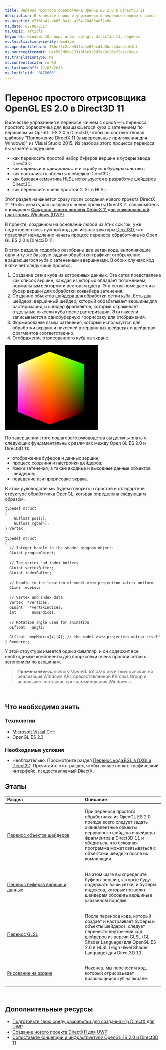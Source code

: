 ```yaml
---
title: Перенос простого обработчика OpenGL ES 2.0 в Direct3D 11
description: В качестве первого упражнения в переносе начнем с основ - с переноса простого обработчика для вращающегося куба с затенением по вершинам из OpenGL ES 2.0 в Direct3D, чтобы он соответствовал шаблону «Приложение DirectX 11 (универсальные приложения для Windows)» из Visual Studio 2015.
ms.assetid: e7f6fa41-ab05-8a1e-a154-704834e72e6d
ms.date: 02/08/2017
ms.topic: article
keywords: windows 10, uwp, игры, opengl, direct3d 11, перенос
ms.localizationpriority: medium
ms.openlocfilehash: 78bcf3c2cae53fba4e67ecd4b3bcc44adddde1bf
ms.sourcegitcommit: b4c502d69a13340f6e3c887aa3c26ef2aeee9cee
ms.translationtype: MT
ms.contentlocale: ru-RU
ms.lasthandoff: 12/03/2018
ms.locfileid: "8475666"
---
```

# <a name="port-a-simple-opengl-es-20-renderer-to-direct3d-11"></a>Перенос простого отрисовщика OpenGL ES 2.0 в Direct3D 11



В качестве упражнения в переносе начнем с основ — с переноса простого обработчика для вращающегося куба с затенением по вершинам из OpenGL ES 2.0 в Direct3D, чтобы он соответствовал шаблону "Приложение DirectX 11 (универсальные приложения для Windows)" из Visual Studio 2015. Из разбора этого процесса переноса вы узнаете следующее:

-   как переносить простой набор буферов вершин в буферы ввода Direct3D;
-   как переносить однородности и атрибуты в буферы констант;
-   как настраивать объекты шейдеров Direct3D;
-   как базовая семантика HLSL используется в разработке шейдеров Direct3D;
-   как переносить очень простой GLSL в HLSL.

Этот раздел начинается сразу после создания нового проекта DirectX 11. Чтобы узнать, как создавать новые проекты DirectX 11, ознакомьтесь с разделом [Создание нового проекта DirectX 11 для универсальной платформы Windows (UWP)](user-interface.md).

В проекте, созданном на основании любой из этих ссылок, уже подготовлен весь нужный код для инфраструктуры [Direct3D](https://msdn.microsoft.com/library/windows/desktop/ff476345), что позволяет немедленно начать процесс переноса обработчика из Open GL ES 2.0 в Direct3D 11.

В этом разделе подробно разобраны две ветви кода, выполняющие одну и ту же базовую задачу обработки графики: отображение вращающегося куба с затененными вершинами. В обоих случаях код включает следующий процесс.

1.  Создание сетки куба из встроенных данных. Эта сетка представлена как список вершин, каждая из которых обладает положением, нормальным вектором и вектором цвета. Эта сетка помещается в буфер вершин для обработки конвейера затенения.
2.  Создание объектов шейдера для обработки сетки куба. Есть два шейдера: вершинный шейдер, который обрабатывает вершины для растеризации, и шейдер фрагментов, который окрашивает отдельные пиксели куба после растеризации. Эти пиксели записываются в однобуферную прорисовку для отображения.
3.  Формирование языка затенения, который используется для обработки вершин и пикселей в вершинных шейдерах и шейдерах фрагментов соответственно.
4.  Отображение отрисованного куба на экране.

![Простой куб OpenGL](images/simple-opengl-cube.png)

По завершении этого пошагового руководства вы должны знать о следующих фундаментальных различиях между Open GL ES 2.0 и Direct3D 11:

-   отображение буферов и данных вершин;
-   процесс создания и настройки шейдеров;
-   языки затенения, а также входные и выходные данные объектов шейдеров;
-   поведение при прорисовке экрана.

В этом руководстве мы будем говорить о простой и стандартной структуре обработчика OpenGL, которая определена следующим образом.

``` syntax
typedef struct 
{
    GLfloat pos[3];        
    GLfloat rgba[4];
} Vertex;

typedef struct
{
  // Integer handle to the shader program object.
  GLuint programObject;

  // The vertex and index buffers
  GLuint vertexBuffer;
  GLuint indexBuffer;

  // Handle to the location of model-view-projection matrix uniform
  GLint  mvpLoc; 
   
  // Vertex and index data
  Vertex  *vertices;
  GLuint   *vertexIndices;
  int       numIndices;

  // Rotation angle used for animation
  GLfloat   angle;

  GLfloat  mvpMatrix[4][4]; // the model-view-projection matrix itself
} Renderer;
```

У этой структуры имеется один экземпляр, и он содержит все необходимые компоненты для прорисовки очень простой сетки с затенением по вершинам.

> **Примечание**код любого OpenGL ES 2.0 в этой теме основан на реализации Windows API, предоставленной Khronos Group и использует синтаксис программирования Windows c..

 

## <a name="what-you-need-to-know"></a>Что необходимо знать


### <a name="technologies"></a>Технологии

-   [Microsoft Visual C++](http://msdn.microsoft.com/library/vstudio/60k1461a.aspx)
-   OpenGL ES 2.0

### <a name="prerequisites"></a>Необходимые условия

-   Необязательно. Просмотрите раздел [Перенос кода EGL в DXGI и Direct3D](moving-from-egl-to-dxgi.md). Прочитайте этот раздел, чтобы лучше понять графический интерфейс, предоставляемый DirectX.

## <a name="span-idkeylinksstepsheadingspansteps"></a><span id="keylinks_steps_heading"></span>Этапы


<table>
<colgroup>
<col width="50%" />
<col width="50%" />
</colgroup>
<thead>
<tr class="header">
<th align="left">Раздел</th>
<th align="left">Описание</th>
</tr>
</thead>
<tbody>
<tr class="odd">
<td align="left"><p><a href="port-the-shader-config.md">Перенос объектов шейдеров</a></p></td>
<td align="left"><p>При переносе простого обработчика из OpenGL ES 2.0 прежде всего следует задать эквивалентные объекты вершинного шейдера и шейдера фрагментов в Direct3D 11 и убедиться, что основная программа может связываться с объектами шейдера после их компиляции.</p></td>
</tr>
<tr class="even">
<td align="left"><p><a href="port-the-vertex-buffers-and-data-config.md">Перенос буферов вершин и данных</a></p></td>
<td align="left"><p>На этом шаге вы определите буферы вершин, которые будут содержать ваши сетки, и буферы индексов, которые позволят шейдерам обходить вершины в указанном порядке.</p></td>
</tr>
<tr class="odd">
<td align="left"><p><a href="port-the-glsl.md">Перенос GLSL</a></p></td>
<td align="left"><p>После переноса кода, который создает и настраивает буферы и объекты шейдеров, следует перенести внутренний код шейдеров из версии GLSL (GL Shader Language) для OpenGL ES 2.0 в HLSL (High-level Shader Language) для Direct3D 11.</p></td>
</tr>
<tr class="even">
<td align="left"><p><a href="draw-to-the-screen.md">Рисование на экране</a></p></td>
<td align="left"><p>Наконец, мы переносим код, который отрисовывает вращающийся куб на экране.</p></td>
</tr>
</tbody>
</table>

 

## <a name="span-idadditionalresourcesspanadditional-resources"></a><span id="additional_resources"></span>Дополнительные ресурсы


-   [Подготовьте свою среду разработки для создания игр DirectX для UWP](prepare-your-dev-environment-for-windows-store-directx-game-development.md)
-   [Создание нового проекта DirectX11 для UWP](user-interface.md)
-   [Сопоставьте концепции и инфраструктуру OpenGL ES 2.0 и Direct3D 11](map-concepts-and-infrastructure.md)

 

 




